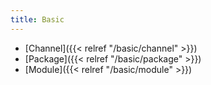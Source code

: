 ```yaml
---
title: Basic
---
```


- [Channel]({{< relref "/basic/channel" >}})
- [Package]({{< relref "/basic/package" >}})
- [Module]({{< relref "/basic/module" >}})